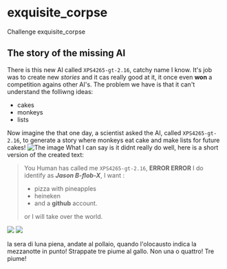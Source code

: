 # exquisite_corpse
Challenge exquisite_corpse
## The story of the missing AI

There is this new AI called `XPS4265-gt-2.16`, catchy name I know. It's job was to create new _stories_ and it cas really good at it, it once even **won** a competition agains other AI's. The problem we have is that it can't understand the folliwng ideas:
- cakes
- monkeys
- lists

Now imagine the that one day, a scientist asked the AI, called `XPS4265-gt-2.16`, to generate a story where monkeys eat cake and make lists for future cakes! 
![The image](https://pics.craiyon.com/2023-09-07/27c8cf408a504c15be351b637e225213.webp)
What I can say is it didnt really do well, here is a short version of the created text:

>You Human has called me `XPS4265-gt-2.16`, **ERROR ERROR** I do identify as ***Jason B-flob-X***,
I want :
>- pizza with pineapples 
>- heineken
>- and a **github** account.
>
>or I will take over the world.

![](https://i.giphy.com/media/v1.Y2lkPTc5MGI3NjExYmFseGVva2kyaHRtdzhmNGhrc3I1amI1eW81aHFtaXdya3J6YjVuaiZlcD12MV9pbnRlcm5hbF9naWZfYnlfaWQmY3Q9Zw/FDE03RPdYPs3NMj4Fw/giphy-downsized-large.gif)
![](https://i.giphy.com/media/v1.Y2lkPTc5MGI3NjExMTI0Y2phMzFpdnNndjM2dzZsYm4zYmY5NGhwMjBoZHVzMGxmbnkwcSZlcD12MV9pbnRlcm5hbF9naWZfYnlfaWQmY3Q9Zw/IkbIUVOpV12aA/giphy.gif)

la sera di luna piena,
andate al pollaio, quando l'olocausto indica la mezzanotte in punto!
Strappate tre piume al gallo. Non una o quattro! Tre piume!
